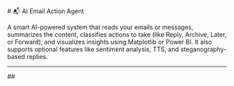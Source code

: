 \# 📬 AI Email Action Agent



A smart AI-powered system that reads your emails or messages, summarizes the content, classifies actions to take (like Reply, Archive, Later, or Forward), and visualizes insights using Matplotlib or Power BI. It also supports optional features like sentiment analysis, TTS, and steganography-based replies.



---



\##



